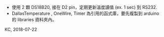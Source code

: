 - 使用 2 顆 DS18B20, 接在 D2 pin，定期更新溫度讀值 (ex. 1 sec) 到 RS232.
- DallasTemperature , OneWire, Timer 為引用的函式庫，要先複製到 arduino 的 
  libraries 資料夾內。

KC, 2018-07-22
